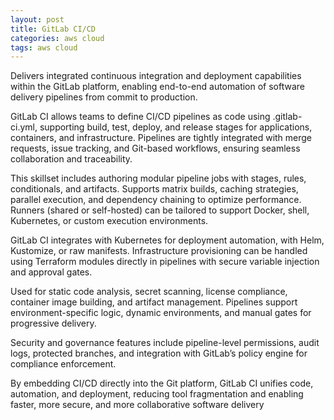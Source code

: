 ```yaml
---
layout: post
title: GitLab CI/CD
categories: aws cloud
tags: aws cloud
---
```


Delivers integrated continuous integration and deployment capabilities within the GitLab platform, enabling end-to-end automation of software delivery pipelines from commit to production.

<!--more-->
GitLab CI allows teams to define CI/CD pipelines as code using .gitlab-ci.yml, supporting build, test, deploy, and release stages for applications, containers, and infrastructure. Pipelines are tightly integrated with merge requests, issue tracking, and Git-based workflows, ensuring seamless collaboration and traceability.

This skillset includes authoring modular pipeline jobs with stages, rules, conditionals, and artifacts. Supports matrix builds, caching strategies, parallel execution, and dependency chaining to optimize performance. Runners (shared or self-hosted) can be tailored to support Docker, shell, Kubernetes, or custom execution environments.

GitLab CI integrates with Kubernetes for deployment automation, with Helm, Kustomize, or raw manifests. Infrastructure provisioning can be handled using Terraform modules directly in pipelines with secure variable injection and approval gates.

Used for static code analysis, secret scanning, license compliance, container image building, and artifact management. Pipelines support environment-specific logic, dynamic environments, and manual gates for progressive delivery.

Security and governance features include pipeline-level permissions, audit logs, protected branches, and integration with GitLab’s policy engine for compliance enforcement.

By embedding CI/CD directly into the Git platform, GitLab CI unifies code, automation, and deployment, reducing tool fragmentation and enabling faster, more secure, and more collaborative software delivery